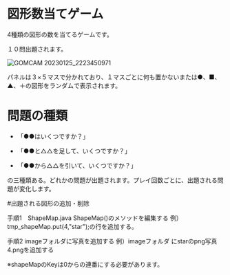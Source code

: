 # 図形数当てゲーム

4種類の図形の数を当てるゲームです。

１０問出題されます。

![GOMCAM 20230125_2223450971](https://user-images.githubusercontent.com/34999008/214575788-11b729b8-530d-4282-b96b-d57b21ec4ce5.gif)


パネルは３×５マスで分かれており、１マスごとに何も置かないまたは●、■、▲、＋の図形をランダムで表示されます。


# 問題の種類

- 「●●はいくつですか？」 

- 「●●と△△を足して、いくつですか？」 

- 「●●から△△を引いて、いくつですか？」 

の三種類ある。どれかの問題が出題されます。プレイ回数ごとに、出題される問題が変化します。

#出題される図形の追加・削除

手順1　ShapeMap.java  ShapeMap()のメソッドを編集する
例）tmp_shapeMap.put(4,"star");の行を追加する。


手順2 imageフォルダに写真を追加する
例）imageフォルダ にstarのpng写真 4.pngを追加する

※shapeMapのKeyは0からの連番にする必要があります。
　
